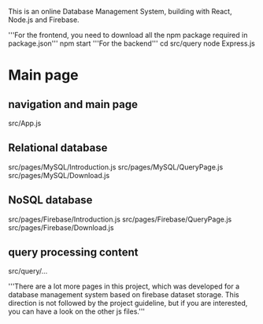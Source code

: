 This is an online Database Management System, building with React, Node.js and Firebase.

'''For the frontend, you need to download all the npm package required in package.json'''
npm start
'''For the backend'''
cd src/query
node Express.js

# Main page
## navigation and main page
src/App.js 
## Relational database
src/pages/MySQL/Introduction.js
src/pages/MySQL/QueryPage.js
src/pages/MySQL/Download.js
## NoSQL database
src/pages/Firebase/Introduction.js
src/pages/Firebase/QueryPage.js
src/pages/Firebase/Download.js

## query processing content
src/query/...

'''There are a lot more pages in this project, which was developed for a database management system based on firebase dataset storage. This direction is not followed by the project guideline, but if you are interested, you can have a look on the other js files.'''
